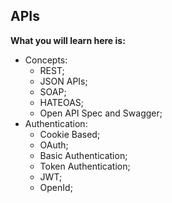 ## APIs

**What you will learn here is:**

- Concepts:
  - REST;
  - JSON APIs;
  - SOAP;
  - HATEOAS;
  - Open API Spec and Swagger;
- Authentication:
  - Cookie Based;
  - OAuth;
  - Basic Authentication;
  - Token Authentication;
  - JWT;
  - OpenId;
